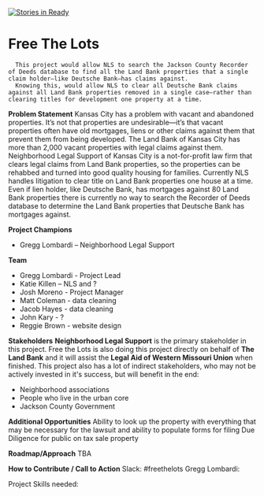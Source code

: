 [![Stories in Ready](https://badge.waffle.io/codeforkansascity/freethelots.png?label=ready&title=Ready)](http://waffle.io/codeforkansascity/freethelots)

# Free The Lots
      This project would allow NLS to search the Jackson County Recorder of Deeds database to find all the Land Bank properties that a single claim holder—like Deutsche Bank—has claims against. 
      Knowing this, would allow NLS to clear all Deutsche Bank claims against all Land Bank properties removed in a single case—rather than clearing titles for development one property at a time. 

**Problem Statement**
                Kansas City has a problem with vacant and abandoned properties.  It’s not that properties are undesirable—it’s that vacant properties often have old mortgages, liens or other claims against them that prevent them from being developed. 
The Land Bank of Kansas City has more than 2,000 vacant properties with legal claims against them.
                Neighborhood Legal Support of Kansas City is a not-for-profit law firm that clears legal claims from Land Bank properties, so the properties can be rehabbed and turned into good quality housing for families. 
Currently NLS handles litigation to clear title on Land Bank properties one house at a time.  Even if lien holder, like Deutsche Bank, has mortgages against 80 Land Bank properties there is currently no way to search the Recorder of Deeds database to determine the Land Bank properties that Deutsche Bank has mortgages against.

**Project Champions**
- Gregg Lombardi – Neighborhood Legal Support

**Team** 
- Gregg Lombardi - Project Lead
- Katie Killen – NLS and ?
- Josh Moreno - Project Manager
- Matt Coleman - data cleaning
- Jacob Hayes - data cleaning
- John Kary - ?
- Reggie Brown - website design


**Stakeholders**
     **Neighborhood Legal Support** is the primary stakeholder in this project. Free the Lots is also doing this project directly on behalf of **The Land Bank** and it will assist the **Legal Aid of Western Missouri Union** when finished. 
     This project also has a lot of indirect stakeholders, who may not be actively invested in it's success, but will benefit in the end:
- Neighborhood associations
- People who live in the urban core
- Jackson County Government

**Additional Opportunities**
Ability to look up the property with everything that may be necessary for the lawsuit and ability to populate forms for filing
Due Diligence for public on tax sale property

**Roadmap/Approach** 
TBA

**How to Contribute / Call to Action**
Slack: #freethelots
Gregg Lombardi: 

Project Skills needed:

